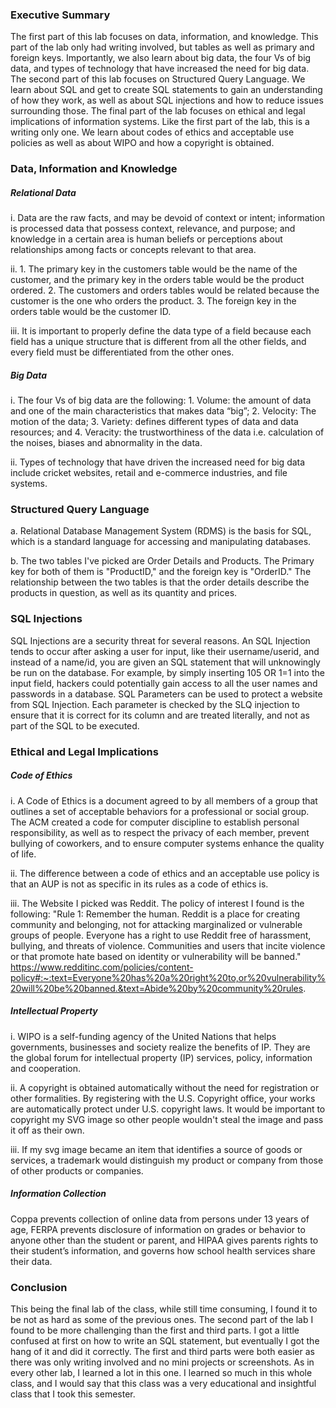 ### Executive Summary
The first part of this lab focuses on data, information, and knowledge. This part of the lab only had writing involved, but tables as well as primary and foreign keys. Importantly, we also learn about big data, the four Vs of big data, and types of technology that have increased the need for big data. The second part of this lab focuses on Structured Query Language. We learn about SQL and get to create SQL statements to gain an understanding of how they work, as well as about SQL injections and how to reduce issues surrounding those. The final part of the lab focuses on ethical and legal implications of information systems. Like the first part of the lab, this is a writing only one. We learn about codes of ethics and acceptable use policies as well as about WIPO and how a copyright is obtained. 

### Data, Information and Knowledge

##### Relational Data
i. Data are the raw facts, and may be devoid of context or intent; information is processed data that possess context, relevance, and purpose; and knowledge  in a certain area is human beliefs or perceptions about relationships among facts or concepts relevant to that area.

ii. 1. The primary key in the customers table would be the name of the customer, and the primary key in the orders table would be the product ordered. 2. The customers and orders tables would be related because the customer is the one who orders the product. 3. The foreign key in the orders table would be the customer ID. 

iii. It is important to properly define the data type of a field because each field has a unique structure that is different from all the other fields, and every field must be differentiated from the other ones.

##### Big Data
i.  The four Vs of big data are the following: 1. Volume: the amount of data and one of the main characteristics that makes data “big”; 2. Velocity: The motion of the data; 3. Variety: defines different types of data and data resources; and 4. Veracity: the trustworthiness of the data i.e. calculation of the noises, biases and abnormality in the data.

ii. Types of technology that have driven the increased need for big data include cricket websites, retail and e-commerce industries, and file systems.

### Structured Query Language 
a. Relational Database Management System (RDMS) is the basis for SQL, which is a standard language for accessing and manipulating databases.

b. The two tables I've picked are Order Details and Products. The Primary key for both of them is "ProductID," and the foreign key is "OrderID." The relationship between the two tables is that the order details describe the products in question, as well as its quantity and prices.

### SQL Injections
SQL Injections are a security threat for several reasons. An SQL Injection tends to occur after asking a user for input, like their username/userid, and instead of a name/id, you are given an SQL statement that will unknowingly be run on the database. For example, by simply inserting 105 OR 1=1 into the input field, hackers could potentially gain access to all the user names and passwords in a database. SQL Parameters can be used to protect a website from SQL Injection. Each parameter is checked by the SLQ injection to ensure that it is correct for its column and are treated literally, and not as part of the SQL to be executed.

### Ethical and Legal Implications

##### Code of Ethics
i. A Code of Ethics is a document agreed to by all members of a group that outlines a set of acceptable behaviors for a professional or social group. The ACM created a code for computer discipline to establish personal responsibility, as well as to respect the privacy of each member, prevent bullying of coworkers, and to ensure computer systems enhance the quality of life.

ii. The difference between a code of ethics and an acceptable use policy is that an AUP is not as specific in its rules as a code of ethics is.

iii. The Website I picked was Reddit. The policy of interest I found is the following: "Rule 1: Remember the human. Reddit is a place for creating community and belonging, not for attacking marginalized or vulnerable groups of people. Everyone has a right to use Reddit free of harassment, bullying, and threats of violence. Communities and users that incite violence or that promote hate based on identity or vulnerability will be banned." https://www.redditinc.com/policies/content-policy#:~:text=Everyone%20has%20a%20right%20to,or%20vulnerability%20will%20be%20banned.&text=Abide%20by%20community%20rules.

##### Intellectual Property
i. WIPO is a self-funding agency of the United Nations that helps governments, businesses and society realize the benefits of IP. They are the global forum for intellectual property (IP) services, policy, information and cooperation.

ii. A copyright is obtained automatically without the need for registration or other formalities. By registering with the U.S. Copyright office, your works are automatically protect under U.S. copyright laws. It would be important to copyright my SVG image so other people wouldn't steal the image and pass it off as their own.

iii. If my svg image became an item that identifies a source of goods or services, a trademark would distinguish my product or company from those of other products or companies.

##### Information Collection
Coppa prevents collection of online data from persons under 13 years of age, FERPA prevents disclosure of information on grades or behavior to anyone other than the student or parent, and HIPAA gives parents rights to their student’s information, and governs how school health services share their data.

### Conclusion
This being the final lab of the class, while still time consuming, I found it to be not as hard as some of the previous ones. The second part of the lab I found to be more challenging than the first and third parts. I got a little confused at first on how to write an SQL statement, but eventually I got the hang of it and did it correctly. The first and third parts were both easier as there was only writing involved and no mini projects or screenshots. As in every other lab, I learned a lot in this one. I learned so much in this whole class, and I would say that this class was a very educational and insightful class that I took this semester.

